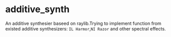 # additive_synth

  An additive synthesier baseed on raylib.Trying to implement function from existed additive synthesizers: `IL Harmor`,`NI Razor` 
  and other spectral effects.
